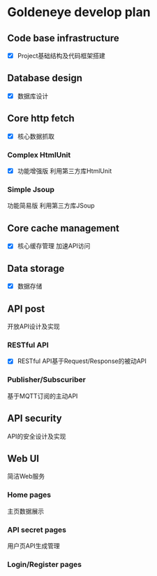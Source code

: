 # Goldeneye develop plan

## Code base infrastructure
- [x] Project基础结构及代码框架搭建


## Database design
- [x] 数据库设计

## Core http fetch
- [x] 核心数据抓取

### Complex HtmlUnit
- [x] 功能增强版 利用第三方库HtmlUnit

### Simple Jsoup
功能简易版 利用第三方库JSoup

## Core cache management
- [x] 核心缓存管理 加速API访问

## Data storage
- [x] 数据存储

## API post
开放API设计及实现

### RESTful API
- [x] RESTful API基于Request/Response的被动API

### Publisher/Subscuriber
基于MQTT订阅的主动API

## API security
API的安全设计及实现

## Web UI
简洁Web服务

### Home pages
主页数据展示

### API secret pages
用户页API生成管理

### Login/Register pages